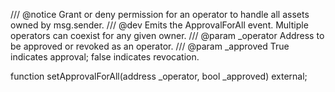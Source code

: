 /// @notice Grant or deny permission for an operator to handle all assets owned by msg.sender.
/// @dev Emits the ApprovalForAll event. Multiple operators can coexist for any given owner.
/// @param _operator Address to be approved or revoked as an operator.
/// @param _approved True indicates approval; false indicates revocation.

function setApprovalForAll(address _operator, bool _approved) external;
